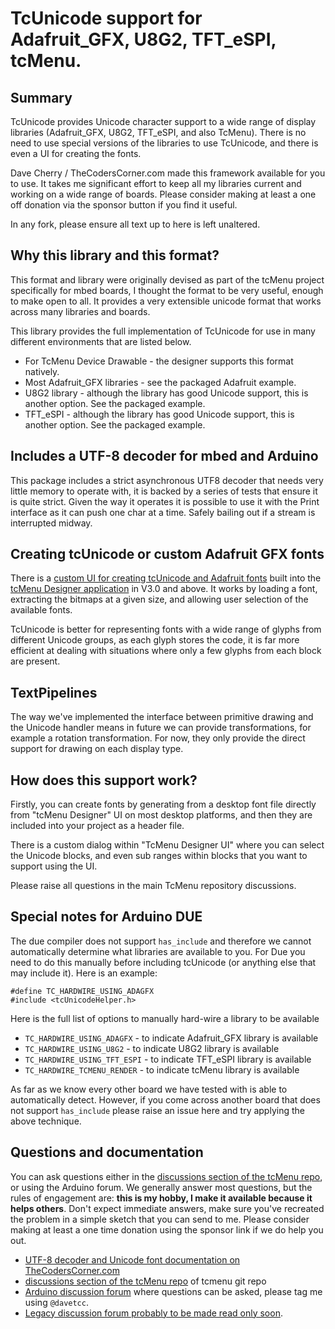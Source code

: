 # TcUnicode support for Adafruit_GFX, U8G2, TFT_eSPI, tcMenu.

## Summary

TcUnicode provides Unicode character support to a wide range of display libraries (Adafruit_GFX, U8G2, TFT_eSPI, and also TcMenu). There is no need to use special versions of the libraries to use TcUnicode, and there is even a UI for creating the fonts. 

Dave Cherry / TheCodersCorner.com made this framework available for you to use. It takes me significant effort to keep all my libraries current and working on a wide range of boards. Please consider making at least a one off donation via the sponsor button if you find it useful.

In any fork, please ensure all text up to here is left unaltered.

## Why this library and this format?

This format and library were originally devised as part of the tcMenu project specifically for mbed boards, I thought the format to be very useful, enough to make open to all. It provides a very extensible unicode format that works across many libraries and boards.

This library provides the full implementation of TcUnicode for use in many different environments that are listed below.

* For TcMenu Device Drawable - the designer supports this format natively.
* Most Adafruit_GFX libraries - see the packaged Adafruit example.
* U8G2 library - although the library has good Unicode support, this is another option. See the packaged example.
* TFT_eSPI - although the library has good Unicode support, this is another option. See the packaged example.

## Includes a UTF-8 decoder for mbed and Arduino

This package includes a strict asynchronous UTF8 decoder that needs very little memory to operate with, it is backed by a series of tests that ensure it is quite strict. Given the way it operates it is possible to use it with the Print interface as it can push one char at a time. Safely bailing out if a stream is interrupted midway.

## Creating tcUnicode or custom Adafruit GFX fonts

There is a [custom UI for creating tcUnicode and Adafruit fonts](https://www.thecoderscorner.com/products/arduino-libraries/tc-menu/using-custom-fonts-in-menu/#creating-a-unicode-or-adafruit-font-using-the-designer-ui) built into the [tcMenu Designer application](https://github.com/davetcc/tcMenu/releases) in V3.0 and above. It works by loading a font, extracting the bitmaps at a given size, and allowing user selection of the available fonts.

TcUnicode is better for representing fonts with a wide range of glyphs from different Unicode groups, as each glyph stores the code, it is far more efficient at dealing with situations where only a few glyphs from each block are present.

## TextPipelines

The way we've implemented the interface between primitive drawing and the Unicode handler means in future we can provide transformations, for example a rotation transformation. For now, they only provide the direct support for drawing on each display type.

## How does this support work?

Firstly, you can create fonts by generating from a desktop font file directly from "tcMenu Designer" UI on most desktop platforms, and then they are included into your project as a header file.

There is a custom dialog within "TcMenu Designer UI" where you can select the Unicode blocks, and even sub ranges within blocks that you want to support using the UI.

Please raise all questions in the main TcMenu repository discussions.

## Special notes for Arduino DUE

The due compiler does not support `has_include` and therefore we cannot automatically determine what libraries are available to you. For Due you need to do this manually before including tcUnicode (or anything else that may include it). Here is an example:

    #define TC_HARDWIRE_USING_ADAGFX
    #include <tcUnicodeHelper.h>

Here is the full list of options to manually hard-wire a library to be available

* `TC_HARDWIRE_USING_ADAGFX` - to indicate Adafruit_GFX library is available
* `TC_HARDWIRE_USING_U8G2` - to indicate U8G2 library is available
* `TC_HARDWIRE_USING_TFT_ESPI` - to indicate TFT_eSPI library is available
* `TC_HARDWIRE_TCMENU_RENDER` - to indicate tcMenu library is available

As far as we know every other board we have tested with is able to automatically detect. However, if you come across another board that does not support `has_include` please raise an issue here and try applying the above technique. 

## Questions and documentation

You can ask questions either in the [discussions section of the tcMenu repo](https://github.com/davetcc/tcMenu/discussions), or using the Arduino forum. We generally answer most questions, but the rules of engagement are: **this is my hobby, I make it available because it helps others**. Don't expect immediate answers, make sure you've recreated the problem in a simple sketch that you can send to me. Please consider making at least a one time donation using the sponsor link if we do help you out.

* [UTF-8 decoder and Unicode font documentation on TheCodersCorner.com](https://www.thecoderscorner.com/products/arduino-libraries/tc-unicode-helper/)
* [discussions section of the tcMenu repo](https://github.com/davetcc/tcMenu/discussions) of tcmenu git repo
* [Arduino discussion forum](https://forum.arduino.cc/) where questions can be asked, please tag me using `@davetcc`.
* [Legacy discussion forum probably to be made read only soon](https://www.thecoderscorner.com/jforum/).
